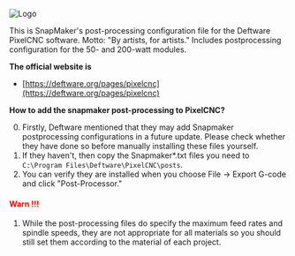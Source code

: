 ![Logo](https://deftware.org/cdn/shop/products/logo_sq_nb_360x.png)

This is SnapMaker's post-processing configuration file for the Deftware PixelCNC software. Motto: "By artists, for artists."
Includes postprocessing configuration for the 50- and 200-watt modules.

**The official website is**
- [https://deftware.org/pages/pixelcnc](https://deftware.org/pages/pixelcnc)

**How to add the snapmaker post-processing to PixelCNC?**

0. Firstly, Deftware mentioned that they may add Snapmaker postprocessing configurations in a future update. Please check whether they have done so before manually installing these files yourself.
1. If they haven't, then copy the Snapmaker*.txt files you need to `C:\Program Files\Deftware\PixelCNC\posts`.
2. You can verify they are installed when you choose File -> Export G-code and click "Post-Processor."

#### <span style="color:red">Warn !!!</span>
1. While the post-processing files do specify the maximum feed rates and spindle speeds, they are not appropriate for all materials so you should still set them according to the material of each project.



